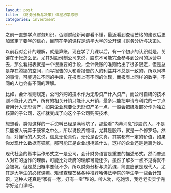 ```yaml
---
layout: post
title: 《财务分析与决策》课程初学感想
categories: investment
---
```


之前一直想学点财务知识，否则财经新闻都看不懂，最近看到查理芒格的建议后更加坚定了要学的信心，目前在学的课程是清华大学的公开课[《财务分析与决策》](http://www.xuetangx.com/courses/course-v1:TsinghuaX+80512073X+2016--T2/about)。

以前我对会计的理解，就是算账，现在学了几课以后，有一个初步的认识就是，关键在于帐怎么记，尤其对股份制公司来说，股东不可能完全参与到公司的运营中去，那么看报表就是一个很重要的手段，会计做账的准则给出了很多限定，但是总是存在腾挪的空间，而写报告的人和看报告的人的利益并不总是一致的，所以同样的事情，可能通过不同的手段，在报表上有不同的体现，而报表上同样的数字，不同的人也会有不同的理解。

比如，会计准则规定，公司外购的技术作为无形资产计入资产，而公司自研的技术则不能计入资产，所有的相关开销只能计入开销，最多只能把申请专利花的一丁点费用计入无形资产，如果企业想要让无形资产多一点，一般会把研发部分作为独立核算的子公司，这样就变成了向这个子公司购买技术。

想想看，类似这样的一手资料已经是满地坑了，那些看“内幕消息”炒股的人，不是只能被人玩弄于鼓掌之中么，所以说投资领域，尤其是股市，就是一个修罗场。然而，对懂行的人来说，信息无论真假，无论是否失真，其实都有一定的价值，如果你发现什么数据有猫腻，那可能正是企业想掩盖什么，这样的企业还是远离为妙。

现代社会的基本运作形式之一是公司，会计财务语言是重要的描述形式，然而普通人对它的运作的理解，可能比对政府的理解可能还少，虽然了解多一点不见得就不会被坑，但是总归概率要低不少，所以财务分析与决策课，简直应该是现代人，尤其是大学生的必修课嘛。难怪查理芒格各种推荐哈佛法学院的学生学一些会计知识，这种人还真是“家有一老，好有一宝”型的。听人劝，吃饱饭，我老老实实学完学好这门课吧。